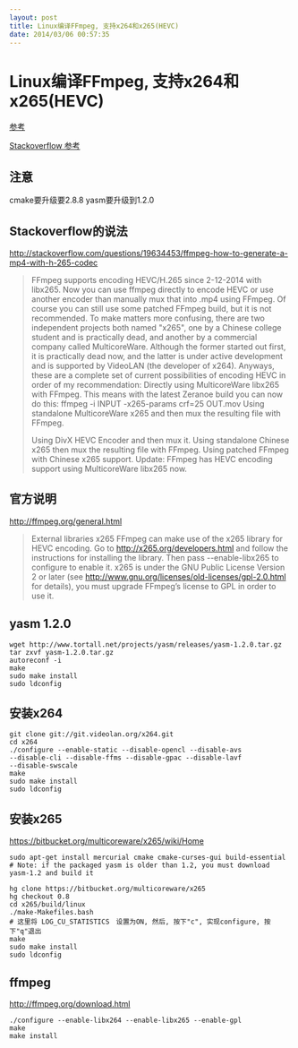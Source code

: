 ```yaml
---
layout: post
title: Linux编译FFmpeg, 支持x264和x265(HEVC) 
date: 2014/03/06 00:57:35
---
```


# Linux编译FFmpeg, 支持x264和x265(HEVC) 

[参考](http://www.linuxidc.com/Linux/2014-02/97266.htm) 

[Stackoverflow 参考](http://stackoverflow.com/questions/19634453/ffmpeg-how-to-generate-a-mp4-with-h-265-codec)

## 注意

cmake要升级要2.8.8 yasm要升级到1.2.0

## Stackoverflow的说法

http://stackoverflow.com/questions/19634453/ffmpeg-how-to-generate-a-mp4-with-h-265-codec

> FFmpeg supports encoding HEVC/H.265 since 2-12-2014 with libx265. Now you can use ffmpeg directly to encode HEVC or use another encoder than manually mux that into .mp4 using FFmpeg. Of course you can still use some patched FFmpeg build, but it is not recommended. To make matters more confusing, there are two independent projects both named "x265", one by a Chinese college student and is practically dead, and another by a commercial company called MulticoreWare. Although the former started out first, it is practically dead now, and the latter is under active development and is supported by VideoLAN (the developer of x264). Anyways, these are a complete set of current possibilities of encoding HEVC in order of my recommendation: Directly using MulticoreWare libx265 with FFmpeg. This means with the latest Zeranoe build you can now do this: ffmpeg -i INPUT -x265-params crf=25 OUT.mov Using standalone MulticoreWare x265 and then mux the resulting file with FFmpeg.
> 
> Using DivX HEVC Encoder and then mux it. Using standalone Chinese x265 then mux the resulting file with FFmpeg. Using patched FFmpeg with Chinese x265 support. Update: FFmpeg has HEVC encoding support using MulticoreWare libx265 now.

## 官方说明

<http://ffmpeg.org/general.html>

> External libraries x265 FFmpeg can make use of the x265 library for HEVC encoding. Go to http://x265.org/developers.html and follow the instructions for installing the library. Then pass --enable-libx265 to configure to enable it. x265 is under the GNU Public License Version 2 or later (see http://www.gnu.org/licenses/old-licenses/gpl-2.0.html for details), you must upgrade FFmpeg’s license to GPL in order to use it.

## yasm 1.2.0
    
    
    wget http://www.tortall.net/projects/yasm/releases/yasm-1.2.0.tar.gz
    tar zxvf yasm-1.2.0.tar.gz
    autoreconf -i 
    make
    sudo make install
    sudo ldconfig
    

## 安装x264
    
    
	git clone git://git.videolan.org/x264.git
	cd x264
	./configure --enable-static --disable-opencl --disable-avs 
	--disable-cli --disable-ffms --disable-gpac --disable-lavf
	--disable-swscale
	make
	sudo make install
	sudo ldconfig
    

## 安装x265
    
    
<https://bitbucket.org/multicoreware/x265/wiki/Home>
	
	sudo apt-get install mercurial cmake cmake-curses-gui build-essential
	# Note: if the packaged yasm is older than 1.2, you must download
	yasm-1.2 and build it

	hg clone https://bitbucket.org/multicoreware/x265
	hg checkout 0.8
	cd x265/build/linux
	./make-Makefiles.bash
	# 这里将 LOG_CU_STATISTICS　设置为ON, 然后, 按下"c", 实现configure, 按下"q"退出
	make
	sudo make install
	sudo ldconfig
    

## ffmpeg

<http://ffmpeg.org/download.html>
    
    
	./configure --enable-libx264 --enable-libx265 --enable-gpl
	make
	make install